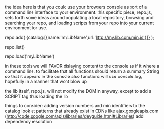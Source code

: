 the idea here is that you could use your browsers console as sort of a command line interface to your environment.
this specific piece, repo.js, sets forth some ideas around populating a local repository,
browsing and searching your repo, and loading scripts from your repo into your current environment for use. 

repo.add( {catalog:[{name:'myLibName',url:'http://my.lib.com/min.js'}]} );

repo.list()

repo.load('myLibName')

in these tools we will FAVOR dislaying content to the console as if it where a command line.
to facilitate that all functions should return a summary String so that it appears in the console
also functions will use console.log, hopefully in a manner that wont blow up

the lib itself, repo.js, will not modify the DOM in anyway, except to add a SCRIPT tag thus loading the lib

things to consider:
    adding version numbers and min identifiers to the catalog
    look at patterns that already exist in CDNs like ajax.googleapis.com
        (http://code.google.com/apis/libraries/devguide.html#Libraries)
    add dependency resolution
